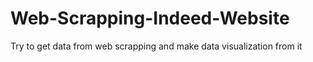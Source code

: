 # Web-Scrapping-Indeed-Website
Try to get data from web scrapping and make data visualization from it
